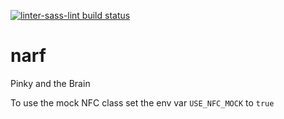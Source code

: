 [![linter-sass-lint build status](https://img.shields.io/docker/cloud/build/drengir/narf.svg)](https://hub.docker.com/r/drengir/narf/)

# narf
Pinky and the Brain


To use the mock NFC class set the env var `USE_NFC_MOCK` to `true`